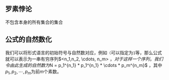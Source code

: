 ## 罗素悖论

不包含本身的所有集合的集合

## 公式的自然数化

我们可以将形式语言的初始符号与自然数对应，例如`（`可以指定为`1`等，那么公式就可以表示为一串有穷序列$<n_1,n_2, \cdots, n_m> $，对于这样一个序列，我们令由此生成的自然数为$N = p_1^{n_1} * p_1^{n_1} * \cdots * p_m^{n_m}$ ，其中$p_1,p_2,\cdots,p_m$为前$m$个素数。

